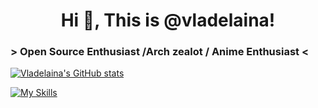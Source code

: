 <h1 align="center">Hi 👋,  This is @vladelaina! </h1>

### > Open Source Enthusiast /Arch zealot / Anime Enthusiast <

[![Vladelaina's GitHub stats](https://github-readme-stats.vercel.app/api?username=vladelaina&show_icons=true&theme=tokyonight)](https://github.com/anuraghazra/github-readme-stats)


 [![My Skills](https://skillicons.dev/icons?i=arch,neovim,c,rust,go,lua,python,threejs)](https://skillicons.dev)
